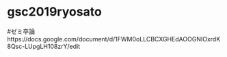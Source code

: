 # gsc2019ryosato
#ゼミ卒論https://docs.google.com/document/d/1FWM0oLLCBCXGHEdAOOGNIOxrdK8Qsc-LUpgLH108zrY/edit
